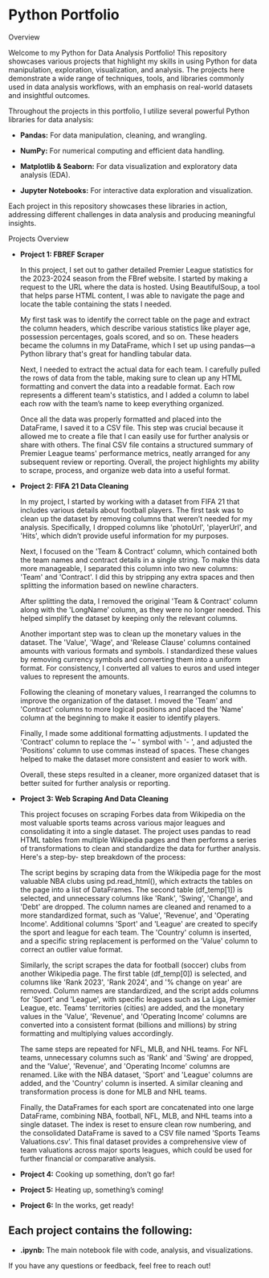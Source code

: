 # Python Portfolio

Overview

  Welcome to my Python for Data Analysis Portfolio! This repository showcases various projects that highlight my skills in using Python for data manipulation, exploration, visualization, and analysis. The projects here demonstrate a wide range of techniques, tools, and libraries commonly used in data analysis workflows, with an emphasis on real-world datasets and insightful outcomes.

  Throughout the projects in this portfolio, I utilize several powerful Python libraries for data analysis:

  - **Pandas:** For data manipulation, cleaning, and wrangling.
  
  - **NumPy:** For numerical computing and efficient data handling.
  
  - **Matplotlib & Seaborn:** For data visualization and exploratory data analysis (EDA).

  - **Jupyter Notebooks:** For interactive data exploration and visualization.
    
Each project in this repository showcases these libraries in action, addressing different challenges in data analysis and producing meaningful insights.

Projects Overview

- **Project 1: FBREF Scraper**
   
   In this project, I set out to gather detailed Premier League statistics for the 2023-2024 season from the FBref website. I started by making a request to the URL where the data is 
   hosted. Using BeautifulSoup, a tool that helps parse HTML content, I was able to navigate the page and locate the table containing the stats I needed.

   My first task was to identify the correct table on the page and extract the column headers, which describe various statistics like player age, possession percentages, goals scored, 
   and so on. These headers became the columns in my DataFrame, which I set up using pandas—a Python library that's great for handling tabular data.

   Next, I needed to extract the actual data for each team. I carefully pulled the rows of data from the table, making sure to clean up any HTML formatting and convert the data into a 
   readable format. Each row represents a different team's statistics, and I added a column to label each row with the team’s name to keep everything organized.

   Once all the data was properly formatted and placed into the DataFrame, I saved it to a CSV file. This step was crucial because it allowed me to create a file that I can easily use 
   for further analysis or share with others. The final CSV file contains a structured summary of Premier League teams' performance metrics, neatly arranged for any subsequent review or 
   reporting. Overall, the project highlights my ability to scrape, process, and organize web data into a useful format.
  
- **Project 2: FIFA 21 Data Cleaning**

   In my project, I started by working with a dataset from FIFA 21 that includes various details about football players. The first task was to clean up the dataset by removing columns 
   that weren’t needed for my analysis. Specifically, I dropped columns like 'photoUrl', 'playerUrl', and 'Hits', which didn’t provide useful information for my purposes.

   Next, I focused on the 'Team & Contract' column, which contained both the team names and contract details in a single string. To make this data more manageable, I separated this 
   column into two new columns: 'Team' and 'Contract'. I did this by stripping any extra spaces and then splitting the information based on newline characters.

   After splitting the data, I removed the original 'Team & Contract' column along with the 'LongName' column, as they were no longer needed. This helped simplify the dataset by keeping 
   only the relevant columns.

   Another important step was to clean up the monetary values in the dataset. The 'Value', 'Wage', and 'Release Clause' columns contained amounts with various formats and symbols. I 
   standardized these values by removing currency symbols and converting them into a uniform format. For consistency, I converted all values to euros and used integer values to 
   represent the amounts.

   Following the cleaning of monetary values, I rearranged the columns to improve the organization of the dataset. I moved the 'Team' and 'Contract' columns to more logical positions 
   and placed the 'Name' column at the beginning to make it easier to identify players.

   Finally, I made some additional formatting adjustments. I updated the 'Contract' column to replace the '~ ' symbol with '- ', and adjusted the 'Positions' column to use commas 
   instead of spaces. These changes helped to make the dataset more consistent and easier to work with.

   Overall, these steps resulted in a cleaner, more organized dataset that is better suited for further analysis or reporting.
  
- **Project 3: Web Scraping And Data Cleaning**
  
   This project focuses on scraping Forbes data from Wikipedia on the most valuable sports teams across various major leagues and consolidating it into a single dataset. The project 
   uses pandas to read HTML tables from multiple Wikipedia pages and then performs a series of transformations to clean and standardize the data for further analysis. Here's a step-by- 
   step breakdown of the process:

   The script begins by scraping data from the Wikipedia page for the most valuable NBA clubs using pd.read_html(), which extracts the tables on the page into a list of DataFrames. The 
  second table (df_temp[1]) is selected, and unnecessary columns like 'Rank', 'Swing', 'Change', and 'Debt' are dropped. The column names are cleaned and renamed to a more standardized 
  format, such as 'Value', 'Revenue', and 'Operating Income'. Additional columns 'Sport' and 'League' are created to specify the sport and league for each team. The 'Country' column is 
  inserted, and a specific string replacement is performed on the 'Value' column to correct an outlier value format.

   Similarly, the script scrapes the data for football (soccer) clubs from another Wikipedia page. The first table (df_temp[0]) is selected, and columns like 'Rank 2023', 'Rank 2024', 
   and '% change on year' are removed. Column names are standardized, and the script adds columns for 'Sport' and 'League', with specific leagues such as La Liga, Premier League, etc. 
   Teams' territories (cities) are added, and the monetary values in the 'Value', 'Revenue', and 'Operating Income' columns are converted into a consistent format (billions and 
   millions) by string formatting and multiplying values accordingly.

   The same steps are repeated for NFL, MLB, and NHL teams. For NFL teams, unnecessary columns such as 'Rank' and 'Swing' are dropped, and the 'Value', 'Revenue', and 'Operating Income' 
   columns are renamed. Like with the NBA dataset, 'Sport' and 'League' columns are added, and the 'Country' column is inserted. A similar cleaning and transformation process is done 
   for MLB and NHL teams.

   Finally, the DataFrames for each sport are concatenated into one large DataFrame, combining NBA, football, NFL, MLB, and NHL teams into a single dataset. The index is reset to ensure 
   clean row numbering, and the consolidated DataFrame is saved to a CSV file named 'Sports Teams Valuations.csv'. This final dataset provides a comprehensive view of team valuations 
   across major sports leagues, which could be used for further financial or comparative analysis.

- **Project 4:** Cooking up something, don’t go far!

- **Project 5:** Heating up, something’s coming!

- **Project 6:** In the works, get ready!
    
## Each project contains the following:

- **.ipynb:** The main notebook file with code, analysis, and visualizations.

If you have any questions or feedback, feel free to reach out!
